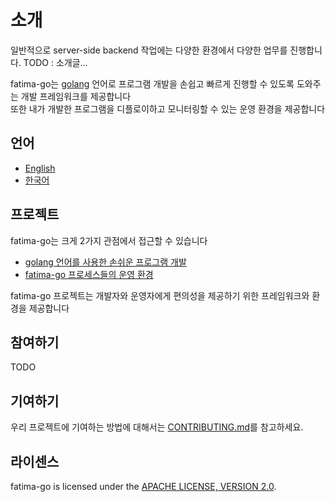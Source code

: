# 소개

일반적으로 server-side backend 작업에는 다양한 환경에서 다양한 업무를 진행합니다.
TODO : 소개글...

fatima-go는 [golang](https://go.dev/) 언어로 프로그램 개발을 손쉽고 빠르게 진행할 수 있도록 도와주는 개발 프레임워크를 제공합니다<BR>
또한 내가 개발한 프로그램을 디플로이하고 모니터링할 수 있는 운영 환경을 제공합니다<BR>

## 언어

- [English](./README.md)
- [한국어](./README_kr.md)

## 프로젝트
fatima-go는 크게 2가지 관점에서 접근할 수 있습니다

- [golang 언어를 사용한 손쉬운 프로그램 개발](./development.md)
- [fatima-go 프로세스들의 운영 환경](./operating.md)

fatima-go 프로젝트는 개발자와 운영자에게 편의성을 제공하기 위한 프레임워크와 환경을 제공합니다

## 참여하기

TODO

## 기여하기

우리 프로젝트에 기여하는 방법에 대해서는 [CONTRIBUTING.md](./CONTRIBUTING.md)를 참고하세요.

## 라이센스

fatima-go is licensed under the [APACHE LICENSE, VERSION 2.0](https://www.apache.org/licenses/LICENSE-2.0).
